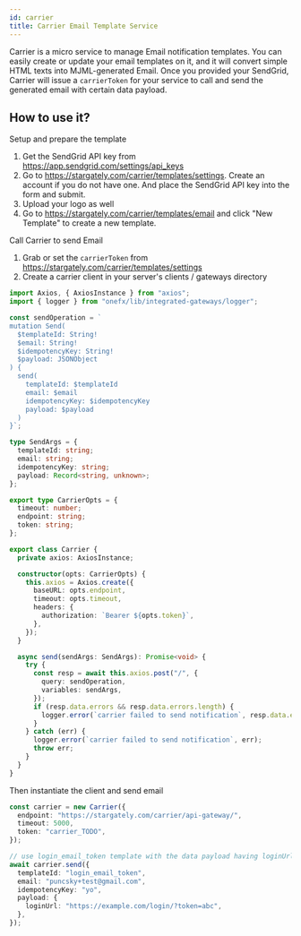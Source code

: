 ```yaml
---
id: carrier
title: Carrier Email Template Service
---
```


Carrier is a micro service to manage Email notification templates. You can easily create or update your email templates on it, and it will convert simple HTML texts into MJML-generated Email. Once you provided your SendGrid, Carrier will issue a `carrierToken` for your service to call and send the generated email with certain data payload.

## How to use it?

Setup and prepare the template

1. Get the SendGrid API key from https://app.sendgrid.com/settings/api_keys
1. Go to https://stargately.com/carrier/templates/settings. Create an account if you do not have one. And place the SendGrid API key into the form and submit.
1. Upload your logo as well
1. Go to https://stargately.com/carrier/templates/email and click "New Template" to create a new template.

Call Carrier to send Email

1. Grab or set the `carrierToken` from https://stargately.com/carrier/templates/settings
1. Create a carrier client in your server's clients / gateways directory

```ts
import Axios, { AxiosInstance } from "axios";
import { logger } from "onefx/lib/integrated-gateways/logger";

const sendOperation = `
mutation Send(
  $templateId: String!
  $email: String!
  $idempotencyKey: String!
  $payload: JSONObject
) {
  send(
    templateId: $templateId
    email: $email
    idempotencyKey: $idempotencyKey
    payload: $payload
  )
}`;

type SendArgs = {
  templateId: string;
  email: string;
  idempotencyKey: string;
  payload: Record<string, unknown>;
};

export type CarrierOpts = {
  timeout: number;
  endpoint: string;
  token: string;
};

export class Carrier {
  private axios: AxiosInstance;

  constructor(opts: CarrierOpts) {
    this.axios = Axios.create({
      baseURL: opts.endpoint,
      timeout: opts.timeout,
      headers: {
        authorization: `Bearer ${opts.token}`,
      },
    });
  }

  async send(sendArgs: SendArgs): Promise<void> {
    try {
      const resp = await this.axios.post("/", {
        query: sendOperation,
        variables: sendArgs,
      });
      if (resp.data.errors && resp.data.errors.length) {
        logger.error(`carrier failed to send notification`, resp.data.errors);
      }
    } catch (err) {
      logger.error(`carrier failed to send notification`, err);
      throw err;
    }
  }
}
```

Then instantiate the client and send email

```ts
const carrier = new Carrier({
  endpoint: "https://stargately.com/carrier/api-gateway/",
  timeout: 5000,
  token: "carrier_TODO",
});

// use login_email_token template with the data payload having loginUrl
await carrier.send({
  templateId: "login_email_token",
  email: "puncsky+test@gmail.com",
  idempotencyKey: "yo",
  payload: {
    loginUrl: "https://example.com/login/?token=abc",
  },
});
```
